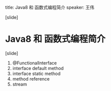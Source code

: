 
title: Java8 和 函数式编程简介
speaker: 王伟

[slide]

# Java8 和 函数式编程简介

[slide]
1. @FunctionalInterface
1. interface default method
2. interface static method
3. method reference
4. stream


